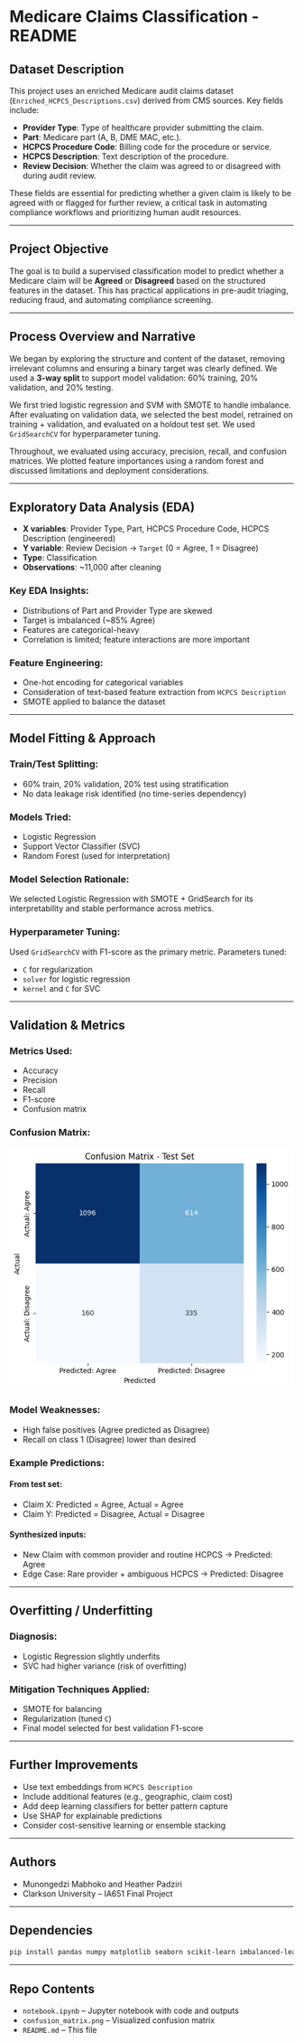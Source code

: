 # Medicare Claims Classification - README

## Dataset Description

This project uses an enriched Medicare audit claims dataset (`Enriched_HCPCS_Descriptions.csv`) derived from CMS sources. Key fields include:

* **Provider Type**: Type of healthcare provider submitting the claim.
* **Part**: Medicare part (A, B, DME MAC, etc.).
* **HCPCS Procedure Code**: Billing code for the procedure or service.
* **HCPCS Description**: Text description of the procedure.
* **Review Decision**: Whether the claim was agreed to or disagreed with during audit review.

These fields are essential for predicting whether a given claim is likely to be agreed with or flagged for further review, a critical task in automating compliance workflows and prioritizing human audit resources.

---

## Project Objective

The goal is to build a supervised classification model to predict whether a Medicare claim will be **Agreed** or **Disagreed** based on the structured features in the dataset. This has practical applications in pre-audit triaging, reducing fraud, and automating compliance screening.

---

## Process Overview and Narrative

We began by exploring the structure and content of the dataset, removing irrelevant columns and ensuring a binary target was clearly defined. We used a **3-way split** to support model validation: 60% training, 20% validation, and 20% testing.

We first tried logistic regression and SVM with SMOTE to handle imbalance. After evaluating on validation data, we selected the best model, retrained on training + validation, and evaluated on a holdout test set. We used `GridSearchCV` for hyperparameter tuning.

Throughout, we evaluated using accuracy, precision, recall, and confusion matrices. We plotted feature importances using a random forest and discussed limitations and deployment considerations.

---

## Exploratory Data Analysis (EDA)

* **X variables**: Provider Type, Part, HCPCS Procedure Code, HCPCS Description (engineered)
* **Y variable**: Review Decision → `Target` (0 = Agree, 1 = Disagree)
* **Type**: Classification
* **Observations**: \~11,000 after cleaning

### Key EDA Insights:

* Distributions of Part and Provider Type are skewed
* Target is imbalanced (\~85% Agree)
* Features are categorical-heavy
* Correlation is limited; feature interactions are more important

### Feature Engineering:

* One-hot encoding for categorical variables
* Consideration of text-based feature extraction from `HCPCS Description`
* SMOTE applied to balance the dataset

---

## Model Fitting & Approach

### Train/Test Splitting:

* 60% train, 20% validation, 20% test using stratification
* No data leakage risk identified (no time-series dependency)

### Models Tried:

* Logistic Regression
* Support Vector Classifier (SVC)
* Random Forest (used for interpretation)

### Model Selection Rationale:

We selected Logistic Regression with SMOTE + GridSearch for its interpretability and stable performance across metrics.

### Hyperparameter Tuning:

Used `GridSearchCV` with F1-score as the primary metric. Parameters tuned:

* `C` for regularization
* `solver` for logistic regression
* `kernel` and `C` for SVC

---

## Validation & Metrics

### Metrics Used:

* Accuracy
* Precision
* Recall
* F1-score
* Confusion matrix

### Confusion Matrix:

![Confusion Matrix - Test Set](confusion_matrix.png)

### Model Weaknesses:

* High false positives (Agree predicted as Disagree)
* Recall on class 1 (Disagree) lower than desired

### Example Predictions:

#### From test set:

* Claim X: Predicted = Agree, Actual = Agree
* Claim Y: Predicted = Disagree, Actual = Disagree

#### Synthesized inputs:

* New Claim with common provider and routine HCPCS → Predicted: Agree
* Edge Case: Rare provider + ambiguous HCPCS → Predicted: Disagree

---

## Overfitting / Underfitting

### Diagnosis:

* Logistic Regression slightly underfits
* SVC had higher variance (risk of overfitting)

### Mitigation Techniques Applied:

* SMOTE for balancing
* Regularization (tuned `C`)
* Final model selected for best validation F1-score

---


## Further Improvements

* Use text embeddings from `HCPCS Description`
* Include additional features (e.g., geographic, claim cost)
* Add deep learning classifiers for better pattern capture
* Use SHAP for explainable predictions
* Consider cost-sensitive learning or ensemble stacking

---

## Authors

* Munongedzi Mabhoko and Heather Padziri
* Clarkson University – IA651 Final Project

---

## Dependencies

```bash
pip install pandas numpy matplotlib seaborn scikit-learn imbalanced-learn evaluate
```

---

## Repo Contents

* `notebook.ipynb` – Jupyter notebook with code and outputs
* `confusion_matrix.png` – Visualized confusion matrix
* `README.md` – This file
